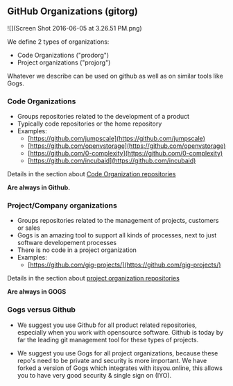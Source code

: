 ## GitHub Organizations \(gitorg\)

![](Screen Shot 2016-06-05 at 3.26.51 PM.png)

We define 2 types of organizations:

* Code Organizations \("prodorg"\)
* Project organizations \("projorg"\)

Whatever we describe can be used on github as well as on similar tools like Gogs.

### Code Organizations

* Groups repositories related to the development of a product
* Typically code repositories or the home repository
* Examples:
  * [https://github.com/jumpscale](https://github.com/jumpscale)
  * [https://github.com/openvstorage](https://github.com/openvstorage)
  * [https://github.com/0-complexity](https://github.com/0-complexity)
  * [https://github.com/incubaid](https://github.com/incubaid)

Details in the section about [Code Organization repositories](prodorg_repos.md)

**Are always in Github.**

### Project/Company organizations

* Groups repositories related to the management of projects, customers or sales
* Gogs is an amazing tool to support all kinds of processes, next to just software developement processes
* There is no code in a project organization
* Examples:
  * [https://github.com/gig-projects/](https://github.com/gig-projects/)

Details in the section about [project organization repositories](projorg_repos.md)

**Are always in GOGS**

### Gogs versus Github

* We suggest you use Github for all product related repositories, especially when you work with opensource software. Github is today by far the leading git management tool for these types of projects.

* We suggest you use Gogs for all project organizations, because these repo's need to be private and security is more important. We have forked a version of Gogs which integrates with itsyou.online, this allows you to have very good security & single sign on \(IYO\).




